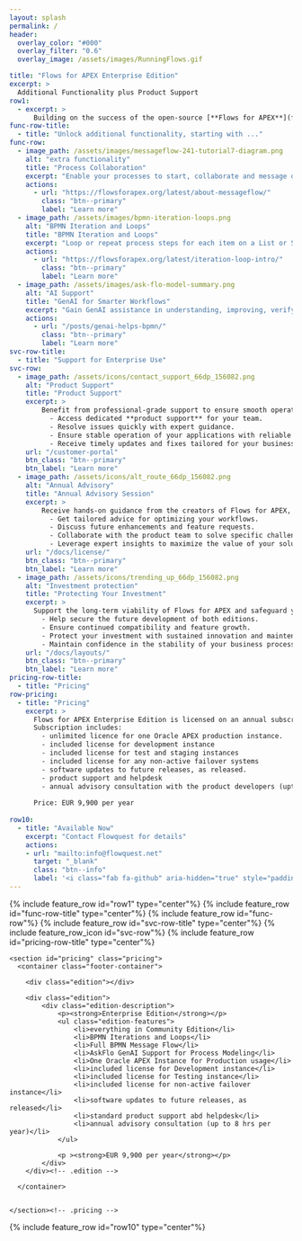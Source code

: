 ```yaml
---
layout: splash
permalink: /
header:
  overlay_color: "#000"
  overlay_filter: "0.6"
  overlay_image: /assets/images/RunningFlows.gif

title: "Flows for APEX Enterprise Edition"
excerpt: >
  Additional Functionality plus Product Support
row1:
  - excerpt: >
      Building on the success of the open-source [**Flows for APEX**](flows4apex/) project, we introduce the **Flows for APEX Enterprise Edition** -- the latest features of Flows for APEX with  **additional functionality**, and coming with **product support** and an **annual advisory session** with the product team.  The Flows for APEX Enterprise Edition is available from Flowquest on an annual subscription basis.
func-row-title:
  - title: "Unlock additional functionality, starting with ..."
func-row:
  - image_path: /assets/images/messageflow-241-tutorial7-diagram.png
    alt: "extra functionality"
    title: "Process Collaboration"
    excerpt: "Enable your processes to start, collaborate and message other workflows with Message Flow."
    actions:
      - url: "https://flowsforapex.org/latest/about-messageflow/"
        class: "btn--primary"
        label: "Learn more"
  - image_path: /assets/images/bpmn-iteration-loops.png
    alt: "BPMN Iteration and Loops"
    title: "BPMN Iteration and Loops"
    excerpt: "Loop or repeat process steps for each item on a List or SQL Query, sequentially or in parallel."
    actions:
      - url: "https://flowsforapex.org/latest/iteration-loop-intro/"
        class: "btn--primary"
        label: "Learn more"
  - image_path: /assets/images/ask-flo-model-summary.png
    alt: "AI Support"
    title: "GenAI for Smarter Workflows"
    excerpt: "Gain GenAI assistance in understanding, improving, verifying and translating business processes"
    actions:
      - url: "/posts/genai-helps-bpmn/"
        class: "btn--primary"
        label: "Learn more"  
svc-row-title:
  - title: "Support for Enterprise Use"
svc-row:
  - image_path: /assets/icons/contact_support_66dp_156082.png
    alt: "Product Support"
    title: "Product Support"
    excerpt: >
        Benefit from professional-grade support to ensure smooth operations and rapid troubleshooting when you need it most.
          - Access dedicated **product support** for your team.
          - Resolve issues quickly with expert guidance.
          - Ensure stable operation of your applications with reliable support.
          - Receive timely updates and fixes tailored for your business needs.
    url: "/customer-portal"
    btn_class: "btn--primary"
    btn_label: "Learn more"
  - image_path: /assets/icons/alt_route_66dp_156082.png
    alt: "Annual Advisory"
    title: "Annual Advisory Session"
    excerpt: >
        Receive hands-on guidance from the creators of Flows for APEX, with access to 1 day per year of exclusive advisory services.
          - Get tailored advice for optimizing your workflows.
          - Discuss future enhancements and feature requests.
          - Collaborate with the product team to solve specific challenges.
          - Leverage expert insights to maximize the value of your solution.
    url: "/docs/license/"
    btn_class: "btn--primary"
    btn_label: "Learn more"  
  - image_path: /assets/icons/trending_up_66dp_156082.png
    alt: "Investment protection"
    title: "Protecting Your Investment"
    excerpt: >
      Support the long-term viability of Flows for APEX and safeguard your investment in applications and processes
        - Help secure the future development of both editions.
        - Ensure continued compatibility and feature growth.
        - Protect your investment with sustained innovation and maintenance.
        - Maintain confidence in the stability of your business processes.
    url: "/docs/layouts/"
    btn_class: "btn--primary"
    btn_label: "Learn more"
pricing-row-title:
  - title: "Pricing"
row-pricing:
  - title: "Pricing"
    excerpt: >
      Flows for APEX Enterprise Edition is licensed on an annual subscription basis.
      Subscription includes:
        - unlimited licence for one Oracle APEX production instance.
        - included license for development instance
        - included license for test and staging instances
        - included license for any non-active failover systems
        - software updates to future releases, as released.
        - product support and helpdesk
        - annual advisory consultation with the product developers (upto 1 day per year).
  
      Price: EUR 9,900 per year
  
row10:
  - title: "Available Now"
    excerpt: "Contact Flowquest for details"
    actions:
    - url: "mailto:info@flowquest.net"
      target: "_blank"
      class: "btn--info"
      label: '<i class="fab fa-github" aria-hidden="true" style="padding-right: 5px;"></i>Contact Us'
---
```

{% include feature_row id="row1" type="center"%}
{% include feature_row id="func-row-title" type="center"%}
{% include feature_row id="func-row"%}
{% include feature_row id="svc-row-title" type="center"%}
{% include feature_row_icon id="svc-row"%}
{% include feature_row id="pricing-row-title" type="center"%}

<div>

    <section id="pricing" class="pricing">
      <container class="footer-container">

        <div class="edition"></div>

        <div class="edition">
            <div class="edition-description">
                <p><strong>Enterprise Edition</strong></p>
                <ul class="edition-features">
                    <li>everything in Community Edition</li>
                    <li>BPMN Iterations and Loops</li>
                    <li>Full BPMN Message Flow</li>
                    <li>AskFlo GenAI Support for Process Modeling</li>
                    <li>One Oracle APEX Instance for Production usage</li>
                    <li>included license for Development instance</li>
                    <li>included license for Testing instance</li>
                    <li>included license for non-active failover instance</li>
                    <li>software updates to future releases, as released</li>
                    <li>standard product support abd helpdesk</li>
                    <li>annual advisory consultation (up to 8 hrs per year)</li>
                </ul>
                                                
                <p ><strong>EUR 9,900 per year</strong></p>
            </div>
        </div><!-- .edition -->

      </container>


    </section><!-- .pricing -->
   </div>
  {% include feature_row id="row10" type="center"%}